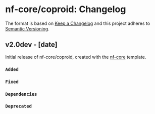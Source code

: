 # nf-core/coproid: Changelog

The format is based on [Keep a Changelog](https://keepachangelog.com/en/1.0.0/)
and this project adheres to [Semantic Versioning](https://semver.org/spec/v2.0.0.html).

## v2.0dev - [date]

Initial release of nf-core/coproid, created with the [nf-core](https://nf-co.re/) template.

### `Added`

### `Fixed`

### `Dependencies`

### `Deprecated`
